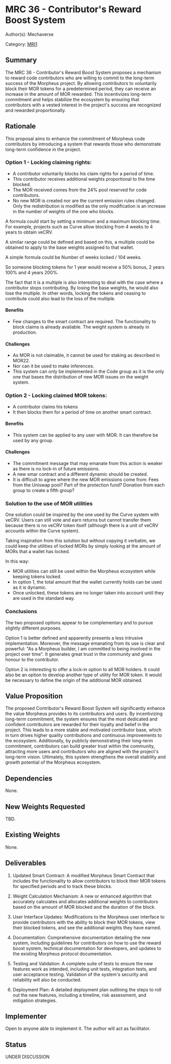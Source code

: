 # MRC 36 - Contributor's Reward Boost System

Author(s): Mechaverse

Category: [MRI1](https://github.com/MorpheusAIs/SmartContracts)

## Summary

The MRC 36 - Contributor's Reward Boost System proposes a mechanism to reward code contributors who are willing to commit to the long-term success of the Morpheus project. By allowing contributors to voluntarily block their MOR tokens for a predetermined period, they can receive an increase in the amount of MOR rewarded. This incentivizes long-term commitment and helps stabilize the ecosystem by ensuring that contributors with a vested interest in the project's success are recognized and rewarded proportionally.

## Rationale

This proposal aims to enhance the commitment of Morpheus code contributors by introducing a system that rewards those who demonstrate long-term confidence in the project. 

### Option 1 - Locking claiming rights:

 - A contributor voluntarily blocks his claim rights for a period of time.
 - This contributor receives additional weights proportional to the time blocked.
 - The MOR received comes from the 24% pool reserved for code contributors. 
 - No new MOR is created nor are the current emission rules changed. Only the redistribution is modified as the only modification is an increase in the number of weights of the one who blocks.

A formula could start by setting a minimum and a maximum blocking time. For example, projects such as Curve allow blocking from 4 weeks to 4 years to obtain veCRV.

A similar range could be defined and based on this, a multiple could be obtained to apply to the base weights assigned to that wallet.

A simple formula could be Number of weeks locked / 104 weeks.

So someone blocking tokens for 1 year would receive a 50% bonus, 2 years 100% and 4 years 200%.

The fact that it is a multiple is also interesting to deal with the case where a contributor stops contributing. By losing the base weights, he would also lose the multiple. In other words, locking the tokens and ceasing to contribute could also lead to the loss of the multiple.

#### Benefits

 - Few changes to the smart contract are required. The functionality to block claims is already available. The weight system is already in production.

#### Challenges

 - As MOR is not claimable, it cannot be used for staking as described in MOR22.
 - Nor can it be used to make inferences.
 - This system can only be implemented in the Code group as it is the only one that bases the distribution of new MOR issues on the weight system.


### Option 2 -  Locking claimed MOR tokens:

 - A contributor claims his tokens
 - It then blocks them for a period of time on another smart contract. 

#### Benefits

 - This system can be applied to any user with MOR. It can therefore be used by any group.

#### Challenges

- The commitment message that may emanate from this action is weaker as there is no lock-in of future emissions.
- A new smar contract and a different dynamic should be created.
- It is difficult to agree where the new MOR emissions come from: Fees from the Uniswap pool? Part of the protection fund? Donation from each group to create a fifth group?


### Solution to the use of MOR utilities

One solution could be inspired by the one used by the Curve system with veCRV. Users can still vote and earn returns but cannot transfer them because there is no veCRV token itself (although there is a unit of veCRV accounts within the Curve system).

Taking inspiration from this solution but without copying it verbatim, we could keep the utilities of locked MORs by simply looking at the amount of MORs that a wallet has locked.

In this way:

- MOR utilities can still be used within the Morpheus ecosystem while keeping tokens locked.
- In option 1, the total amount that the wallet currently holds can be used as it is dynamic.
- Once unlocked, these tokens are no longer taken into account until they are used in the standard way.


### Conclusions

The two proposed options appear to be complementary and to pursue slightly different purposes.

Option 1 is better defined and apparently presents a less intrusive implementation. Moreover, the message emanating from its use is clear and powerful: "As a Morpheus builder, I am committed to being involved in the project over time". It generates great trust in the community and gives honour to the contributor.

Option 2 is interesting to offer a lock-in option to all MOR holders. It could also be an option to develop another type of utility for MOR token. It would be necessary to define the origin of the additional MOR obtained.


## Value Proposition

The proposed Contributor's Reward Boost System will significantly enhance the value Morpheus provides to its contributors and users. By incentivizing long-term commitment, the system ensures that the most dedicated and confident contributors are rewarded for their loyalty and belief in the project. This leads to a more stable and motivated contributor base, which in turn drives higher quality contributions and continuous improvements to the ecosystem. Additionally, by publicly demonstrating their long-term commitment, contributors can build greater trust within the community, attracting more users and contributors who are aligned with the project's long-term vision. Ultimately, this system strengthens the overall stability and growth potential of the Morpheus ecosystem.

## Dependencies

None.

## New Weights Requested

TBD.

## Existing Weights

None.

## Deliverables

1. Updated Smart Contract: A modified Morpheus Smart Contract that includes the functionality to allow contributors to block their MOR tokens for specified periods and to track these blocks.

2. Weight Calculation Mechanism: A new or enhanced algorithm that accurately calculates and allocates additional weights to contributors based on the amount of MOR blocked and the duration of the block.

3. User Interface Updates: Modifications to the Morpheus user interface to provide contributors with the ability to block their MOR tokens, view their blocked tokens, and see the additional weights they have earned.

4. Documentation: Comprehensive documentation detailing the new system, including guidelines for contributors on how to use the reward boost system, technical documentation for developers, and updates to the existing Morpheus protocol documentation.

5. Testing and Validation: A complete suite of tests to ensure the new features work as intended, including unit tests, integration tests, and user acceptance testing. Validation of the system's security and reliability will also be conducted.

6. Deployment Plan: A detailed deployment plan outlining the steps to roll out the new features, including a timeline, risk assessment, and mitigation strategies.

## Implementer

Open to anyone able to implement it. The author will act as facilitator.

## Status

UNDER DISCUSSION
